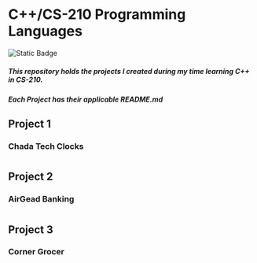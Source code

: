 # C++/CS-210 Programming Languages
![Static Badge](https://img.shields.io/badge/C%2B%2B%20-written%20in%20CPP-purple)

##### This repository holds the projects I created during my time learning C++ in CS-210.
##### Each Project has their applicable README.md

## Project 1

### Chada Tech Clocks
#

## Project 2

### AirGead Banking
#
## Project 3

### Corner Grocer

